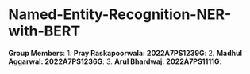 # Named-Entity-Recognition-NER-with-BERT

**Group Members**:
    1. **Pray Raskapoorwala: 2022A7PS1239G**:
    2. **Madhul Aggarwal: 2022A7PS1236G**:
    3. **Arul Bhardwaj: 2022A7PS1111G**:
    